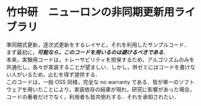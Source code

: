 # 竹中研　ニューロンの非同期更新用ライブラリ

準同期式更新，逐次式更新をするレイヤと，それを利用したサンプルコード．  
まず最初に，_**可能なら，このコードを用いるのは避けるべきである**_．  
本来，実験用コードは，トレーサビリティを担保するため，アルゴリズムのみを共通化し，各々が実装することが望ましい．しかし，併ゼミにはコードを書けない人がいるため，止むを得ず提供する．  
このコードは，一般 OSS 同様，完全な no warranty である．皆が単一のソフトウェアを用いたことにより，実装依存の結果が現れ，研究に影響があった場合，コードの著者だけでなく，利用者も皆共倒れする．それを承知されたい．
